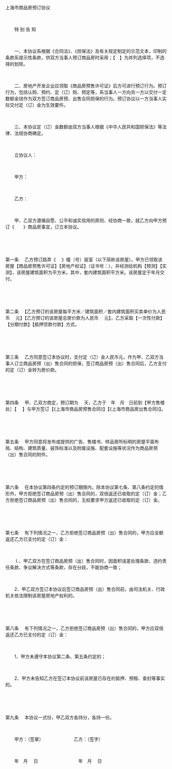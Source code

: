 



上海市商品房预订协议



 

　　

　　特 别 告 知

　　

　　一、本协议系根据《合同法》、《担保法》及有关规定制定的示范文本，印制的条款系提示性条款，供双方当事人预订商品房时采用；【　】为并列选择项，不选择的划除。

　　

　　二、房地产开发企业应领取《商品房预售许可证》后方可进行预订行为。预订行为，包括认购、预约、定（订）购、预定等，系当事人一方向另一方以交付一定数额金钱作为双方签订商品房预、出售合同担保的行为。预订协议以一方当事人实际交付定（订）金为生效要件。

　　

　　三、本协议定（订）金数额由双方当事人根据《中华人民共和国担保法》等法律、法规协商确定。

　　

　　立协议人：

　　

　　甲方：

　　

　　乙方：　　

　　

　　甲、乙双方遵循自愿、公平和诚实信用的原则、经协商一致，就乙方向甲方预订《　　》商品房事宜，订立本协议。

　　

　　

第一条
　乙方预订路弄《　 》幢（号）层室（以下简称该房屋）。甲方已领取该房屋【商品房预售许可证】【房地产权证】（证书号：），并经测绘机构【预测】【实测】，该房屋建筑面积为平方米，其中，套内建筑面积平方米。该房屋定于年月交付。

　　

　　

第二条
　【乙方预订的该房屋每平方米／建筑面积／套内建筑面积买卖单价为人民币　 元】【乙方预订的该房屋总房价款为人民币　 元】，乙方采取【一次性付款】【分期付款】【抵押贷款付款】方式。

　　

　　

第三条
　乙方同意签订本协议时，支付定（订）金人民币元，作为甲、乙双方当事人订立商品房预（出）售合同的担保，签订商品房预（出）售合同后，乙方支付的定（订）金转为房价款。

　　

　　

第四条
　甲、乙双方商定，预订期为　 天，乙方于　年　月　日前到【甲方售楼处］【　 】与甲方签订【《上海市商品房预售合同》】【《上海市商品房出售合同》】。

　　

　　

第五条
　甲方同意将发布或提供的广告、售楼书、样品房所标明的房屋平面布局、结构、建筑质量、装饰标准以及附属设施、配套设施等状况作为商品房预（出）售合同的附件。

　　

　　

第六条
　在本协议第四条约定的预订期限内，除本协议第七条、第八条约定的情形外，甲方拒绝签订商品房预（出）售合同的，双倍返还已收取的定（订）金；乙方拒绝签订商品房预（出）售合同的，无权要求甲方返还已收取的定（订）金。

　　

　　

第七条
　有下列情况之一，乙方拒绝签订商品房预（出）售合同的，甲方应全额返还乙方已支付的定（订）金：

　　

　　ｌ、甲乙双方在签订商品房预（出）售合同时，因面积误差处理条款、违约责任条款、争议解决方式等条款，存在分歧，不能协商一致；

　　

　　2、甲乙双方签订本协议后签订商品房预（出）售合同前，由司法机关、行政机关依法限制该房屋房地产权利的。

　　

　　

第八条
　有下列情况之一，乙方拒绝签订商品房预（出）售合同的，甲方应双倍返还乙方已支付的定（订）金：

　　

　　1、甲方未遵守本协议第二条、第五条约定的；

　　

　　2、甲方未告知乙方在签订本协议前该房屋已存在的抵押、预租、查封等事实的。

　　

　　

第九条
　本协议一式份，甲乙双方各持分，各持一份。

　　

　　甲方：（签章）　　　　　　　 乙方：（签字）

　　

　　年　月　 日　　　　　　　　　年　月　 日 

　　

　　